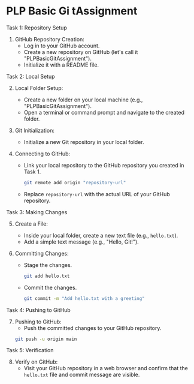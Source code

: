 # PLP Basic Gi tAssignment

Task 1: Repository Setup
1. GitHub Repository Creation:   
    - Log in to your GitHub account.
    - Create a new repository on GitHub (let's call it "PLPBasicGitAssignment").
    - Initialize it with a README file.

Task 2: Local Setup

2. Local Folder Setup:
    - Create a new folder on your local machine (e.g., "PLPBasicGitAssignment").
    - Open a terminal or command prompt and navigate to the created folder.



3. Git Initialization:
    - Initialize a new Git repository in your local folder.

4. Connecting to GitHub:
    - Link your local repository to the GitHub repository you created in Task 1.
      ```bash
      git remote add origin "repository-url"
    - Replace `repository-url` with the actual URL of your GitHub repository.
  
Task 3: Making Changes

5. Create a File:
    - Inside your local folder, create a new text file (e.g., `hello.txt`).
    - Add a simple text message (e.g., "Hello, Git!").

6. Committing Changes:

    - Stage the changes.
        ````bash
        git add hello.txt    

    - Commit the changes.
       ````bash
       git commit -m "Add hello.txt with a greeting" 

 Task 4: Pushing to GitHub

7. Pushing to GitHub:
    - Push the committed changes to your GitHub repository.
    ```bash
   git push -u origin main
   ```

Task 5: Verification

8. Verify on GitHub:
    - Visit your GitHub repository in a web browser and confirm that the `hello.txt` file and commit message are visible.


